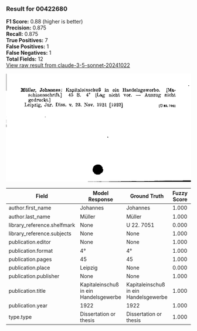 ### Result for 00422680
**F1 Score:** 0.88 (higher is better)<br>**Precision:** 0.875<br>**Recall:** 0.875<br>**True Positives:** 7<br>**False Positives:** 1<br>**False Negatives:** 1<br>**Total Fields:** 12<br>[View raw result from claude-3-5-sonnet-20241022](https://github.com/RISE-UNIBAS/humanities_data_benchmark/blob/main/results/2025-09-02/T0143/request_T0143_00422680.json)

<img src="https://github.com/RISE-UNIBAS/humanities_data_benchmark/blob/main/benchmarks/zettelkatalog/images/00422680.jpg?raw=true" alt="00422680" width="600px">

| Field | Model Response | Ground Truth | Fuzzy Score | Match |
|-------|----------------|--------------|-------------|-------|
| author.first_name | Johannes | Johannes | 1.000 | ✅ |
| author.last_name | Müller | Müller | 1.000 | ✅ |
| library_reference.shelfmark | None | U 22. 7051 | 0.000 | ❌ |
| library_reference.subjects | None | None | 1.000 | ✅ |
| publication.editor | None | None | 1.000 | ✅ |
| publication.format | 4° | 4° | 1.000 | ✅ |
| publication.pages | 45 | 45 | 1.000 | ✅ |
| publication.place | Leipzig | None | 0.000 | ❌ |
| publication.publisher | None | None | 1.000 | ✅ |
| publication.title | Kapitaleinschuß in ein Handelsgewerbe | Kapitaleinschuß in ein Handelsgewerbe | 1.000 | ✅ |
| publication.year | 1922 | 1922 | 1.000 | ✅ |
| type.type | Dissertation or thesis | Dissertation or thesis | 1.000 | ✅ |
